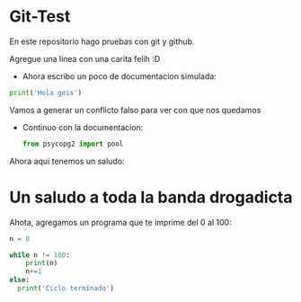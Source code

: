 # Git-Test

En este repositorio hago pruebas con git y github.

Agregue una linea con una carita felih :D

- Ahora escribo un poco de documentacion simulada:

```python
print('Hola geis')
```
Vamos a generar un conflicto falso para ver con que nos quedamos

- Continuo con la documentacion:
  ```python
  from psycopg2 import pool
  ```

Ahora aqui tenemos un saludo:

# Un saludo a toda la banda drogadicta

Ahota, agregamos un programa que te imprime del 0 al 100:
```python
n = 0

while n != 100:
    print(n)
    n+=1
else:
  print('Ciclo terminado')
```
